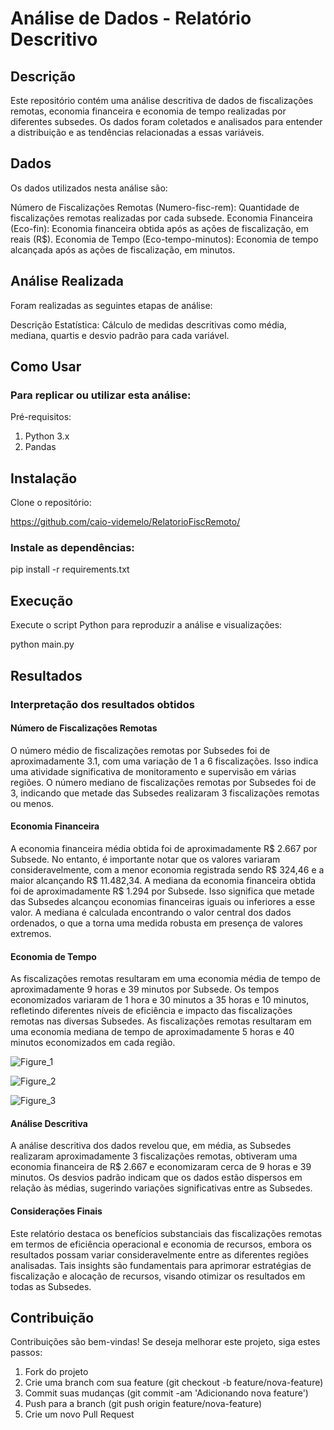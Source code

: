 # Análise de Dados - Relatório Descritivo

## Descrição

Este repositório contém uma análise descritiva de dados de fiscalizações remotas, economia financeira e economia de tempo realizadas por diferentes subsedes. Os dados foram coletados e analisados para entender a distribuição e as tendências relacionadas a essas variáveis.

## Dados
Os dados utilizados nesta análise são:

Número de Fiscalizações Remotas (Numero-fisc-rem): Quantidade de fiscalizações remotas realizadas por cada subsede.
Economia Financeira (Eco-fin): Economia financeira obtida após as ações de fiscalização, em reais (R$).
Economia de Tempo (Eco-tempo-minutos): Economia de tempo alcançada após as ações de fiscalização, em minutos.

## Análise Realizada

Foram realizadas as seguintes etapas de análise:

Descrição Estatística: Cálculo de medidas descritivas como média, mediana, quartis e desvio padrão para cada variável.

## Como Usar

### Para replicar ou utilizar esta análise:

Pré-requisitos:

1. Python 3.x
2. Pandas

## Instalação

Clone o repositório:

https://github.com/caio-videmelo/RelatorioFiscRemoto/

### Instale as dependências:

pip install -r requirements.txt

## Execução

Execute o script Python para reproduzir a análise e visualizações:

python main.py

## Resultados

### Interpretação dos resultados obtidos

#### Número de Fiscalizações Remotas

O número médio de fiscalizações remotas por Subsedes foi de aproximadamente 3.1, com uma variação de 1 a 6 fiscalizações. Isso indica uma atividade significativa de monitoramento e supervisão em várias regiões. O número mediano de fiscalizações remotas por Subsedes foi de 3, indicando que metade das Subsedes realizaram 3 fiscalizações remotas ou menos.

#### Economia Financeira

A economia financeira média obtida foi de aproximadamente R$ 2.667 por Subsede. No entanto, é importante notar que os valores variaram consideravelmente, com a menor economia registrada sendo R$ 324,46 e a maior alcançando R$ 11.482,34. A mediana da economia financeira obtida foi de aproximadamente R$ 1.294 por Subsede. Isso significa que metade das Subsedes alcançou economias financeiras iguais ou inferiores a esse valor. A mediana é calculada encontrando o valor central dos dados ordenados, o que a torna uma medida robusta em presença de valores extremos.

#### Economia de Tempo

As fiscalizações remotas resultaram em uma economia média de tempo de aproximadamente 9 horas e 39 minutos por Subsede. Os tempos economizados variaram de 1 hora e 30 minutos a 35 horas e 10 minutos, refletindo diferentes níveis de eficiência e impacto das fiscalizações remotas nas diversas Subsedes. As fiscalizações remotas resultaram em uma economia mediana de tempo de aproximadamente 5 horas e 40 minutos economizados em cada região.

![Figure_1](https://github.com/user-attachments/assets/0ad43663-a77d-4918-a59b-8545383d8452)

![Figure_2](https://github.com/user-attachments/assets/9e5bbb6b-8b5b-4bbb-ad83-cf481fe20a58)

![Figure_3](https://github.com/user-attachments/assets/7990a0fc-00d0-4c72-8426-7a7a3ae006db)

#### Análise Descritiva

A análise descritiva dos dados revelou que, em média, as Subsedes realizaram aproximadamente 3 fiscalizações remotas, obtiveram uma economia financeira de R$ 2.667 e economizaram cerca de 9 horas e 39 minutos. Os desvios padrão indicam que os dados estão dispersos em relação às médias, sugerindo variações significativas entre as Subsedes.

#### Considerações Finais

Este relatório destaca os benefícios substanciais das fiscalizações remotas em termos de eficiência operacional e economia de recursos, embora os resultados possam variar consideravelmente entre as diferentes regiões analisadas. Tais insights são fundamentais para aprimorar estratégias de fiscalização e alocação de recursos, visando otimizar os resultados em todas as Subsedes.

## Contribuição

Contribuições são bem-vindas! Se deseja melhorar este projeto, siga estes passos:

1. Fork do projeto
2. Crie uma branch com sua feature (git checkout -b feature/nova-feature)
3. Commit suas mudanças (git commit -am 'Adicionando nova feature')
4. Push para a branch (git push origin feature/nova-feature)
5. Crie um novo Pull Request
